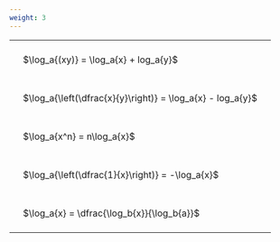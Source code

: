 ```yaml
---
weight: 3
---
```


<style type="text/css">
#T_63f47 th.col_heading {
  text-align: left;
  font-size: 1em;
}
#T_63f47 td {
  text-align: left;
  font-size: 1em;
  padding: 1.5em;
}
</style>
<table id="T_63f47">
  <thead>
  </thead>
  <tbody>
    <tr>
      <td id="T_63f47_row0_col0" class="data row0 col0" >$\log_a{(xy)} = \log_a{x} + log_a{y}$</td>
    </tr>
    <tr>
      <td id="T_63f47_row1_col0" class="data row1 col0" >$\log_a{\left(\dfrac{x}{y}\right)} = \log_a{x} - log_a{y}$</td>
    </tr>
    <tr>
      <td id="T_63f47_row2_col0" class="data row2 col0" >$\log_a{x^n} = n\log_a{x}$</td>
    </tr>
    <tr>
      <td id="T_63f47_row3_col0" class="data row3 col0" >$\log_a{\left(\dfrac{1}{x}\right)} = -\log_a{x}$</td>
    </tr>
    <tr>
      <td id="T_63f47_row4_col0" class="data row4 col0" >$\log_a{x} = \dfrac{\log_b{x}}{\log_b{a}}$</td>
    </tr>
  </tbody>
</table>
